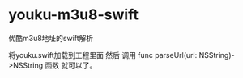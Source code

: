# youku-m3u8-swift
优酷m3u8地址的swift解析

将youku.swift加载到工程里面
然后
调用
func parseUrl(url: NSString)->NSString
函数
就可以了。
